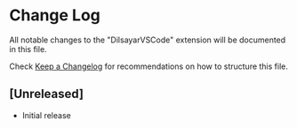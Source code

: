 # Change Log

All notable changes to the "DilsayarVSCode" extension will be documented in this file.

Check [Keep a Changelog](http://keepachangelog.com/) for recommendations on how to structure this file.

## [Unreleased]

- Initial release